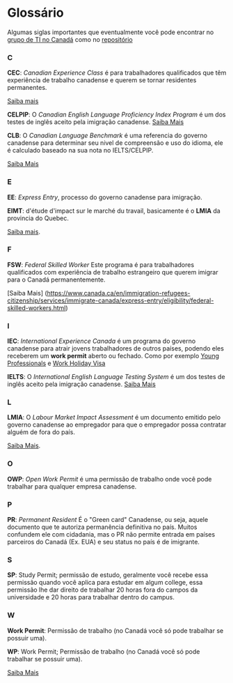 # Glossário

Algumas siglas importantes que eventualmente você pode encontrar no [grupo de TI no Canadá](https://t.me/tinocanada) como no [repositório](https://github.com/ti-no-canada)

### C

**CEC**: *Canadian Experience Class* é para trabalhadores qualificados que têm experiência de trabalho canadense e querem se tornar residentes permanentes.

[Saiba mais](https://www.canada.ca/en/immigration-refugees-citizenship/services/immigrate-canada/express-entry/eligibility/canadian-experience-class.html)

**CELPIP**: O *Canadian English Language Proficiency Index Program* é um dos testes de inglês aceito pela imigração canadense.
[Saiba Mais](https://www.celpip.ca)

**CLB**: O *Canadian Language Benchmark* é uma referencia do governo canadense para determinar seu nivel de compreensão e uso do idioma, ele é calculado baseado na sua nota no IELTS/CELPIP.

[Saiba Mais](https://www.canada.ca/en/immigration-refugees-citizenship/corporate/publications-manuals/operational-bulletins-manuals/standard-requirements/language-requirements/test-equivalency-charts.html)

### E
**EE**: *Express Entry*, processo do governo canadense para imigração.

**EIMT**: d'étude d'impact sur le marché du travail, basicamente é o **LMIA** da provincia do Quebec. 

[Saiba mais](https://github.com/ti-no-canada/imigracao-para-o-canada/blob/master/informacoes-gerais-sobre-visto.md#o-que-é-express-entry).

### F

**FSW**: *Federal Skilled Worker* Este programa é para trabalhadores qualificados com experiência de trabalho estrangeiro que querem imigrar para o Canadá permanentemente.

[Saiba Mais] (https://www.canada.ca/en/immigration-refugees-citizenship/services/immigrate-canada/express-entry/eligibility/federal-skilled-workers.html)

### I 


**IEC**: *International Experience Canada* é um programa do governo canadense para atrair jovens trabalhadores de outros países, podendo eles receberem um **work permit** aberto ou fechado. Como por exemplo [Young Professionals](https://github.com/ti-no-canada/imigracao-para-o-canada/blob/master/como-conseguir-um-work-permit-no-canada.md#international-experience-canada-iec-young-professionals) e [Work Holiday Visa](https://github.com/ti-no-canada/imigracao-para-o-canada/blob/master/como-conseguir-um-work-permit-no-canada.md#international-experience-canada-iec-work-holiday-visa)

**IELTS**: O *International English Language Testing System* é um dos testes de inglês aceito pela imigração canadense.
[Saiba Mais](https://www.ielts.org)

### L
**LMIA**: O *Labour Market Impact Assessment* é um documento emitido pelo governo canadense ao empregador para que o empregador possa contratar alguém de fora do país. 

[Saiba Mais](https://github.com/ti-no-canada/imigracao-para-o-canada/blob/master/como-conseguir-um-work-permit-no-canada.md#lmia-labour-market-impact-assessment).

### O
**OWP**: *Open Work Permit* é uma permissão de trabalho onde você pode trabalhar para qualquer empresa canadense.

### P
**PR**: *Permanent Resident* É o "Green card" Canadense, ou seja, aquele documento que te autoriza permanência definitiva no país. Muitos confundem ele com cidadania, mas o PR não permite entrada em países parceiros do Canadá (Ex. EUA) e seu status no país é de imigrante.

### S

**SP**: Study Permit; permissão de estudo, geralmente você recebe essa permissão quando você aplica para estudar em algum college, essa permissão lhe dar direito de trabalhar 20 horas fora do campos da universidade e 20 horas para trabalhar dentro do campus.

### W
**Work Permit**: Permissão de trabalho (no Canadá você só pode trabalhar se possuir uma).

**WP**: Work Permit; Permissão de trabalho (no Canadá você só pode trabalhar se possuir uma).


[Saiba Mais](https://github.com/ti-no-canada/imigracao-para-o-canada)


